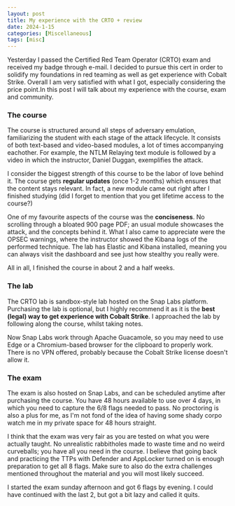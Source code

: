 ```yaml
---
layout: post
title: My experience with the CRTO + review
date: 2024-1-15
categories: [Miscellaneous]
tags: [misc]     
---
```


Yesterday I passed the Certified Red Team Operator (CRTO) exam and received my badge through e-mail. I decided to pursue this cert in order to solidify my foundations in red teaming as well as get experience with Cobalt Strike. Overall I am very satisfied with what I got, especially considering the price point.In this post I will talk about my experience with the course, exam and community.

### The course

The course is structured around all steps of adversary emulation, familiarizing the student with each stage of the attack lifecycle. It consists of both text-based and video-based modules, a lot of times accompanying eachother. For example, the NTLM Relaying text module is followed by a video in which the instructor, Daniel Duggan, exemplifies the attack.

I consider the biggest strength of this course to be the labor of love behind it. The course gets **regular updates** (once 1-2 months) which ensures that the content stays relevant. In fact, a new module came out right after I finished studying (did I forget to mention that you get lifetime access to the course?)

One of my favourite aspects of the course was the **conciseness**. No scrolling through a bloated 900 page PDF; an usual module showcases the attack, and the concepts behind it. What I also came to appreciate were the OPSEC warnings, where the instructor showed the Kibana logs of the performed technique. The lab has Elastic and Kibana installed, meaning you can always visit the dashboard and see just how stealthy you really were.

All in all, I finished the course in about 2 and a half weeks.

### The lab

The CRTO lab is sandbox-style lab hosted on the Snap Labs platform. Purchasing the lab is optional, but I highly recommend it as it is the **best (legal) way to get experience with Cobalt Strike**. I approached the lab by following along the course, whilst taking notes.

Now Snap Labs work through Apache Guacamole, so you may need to use Edge or a Chromium-based browser for the clipboard to properly work. There is no VPN offered, probably because the Cobalt Strike license doesn't allow it.

### The exam

The exam is also hosted on Snap Labs, and can be scheduled anytime after purchasing the course. You have 48 hours available to use over 4 days, in which you need to capture the 6/8 flags needed to pass. No proctoring is also a plus for me, as I'm not fond of the idea of having some shady corpo watch me in my private space for 48 hours straight.

I think that the exam was very fair as you are tested on what you were actually taught. No unrealistic rabbitholes made to waste time and no weird curveballs; you have all you need in the course. I believe that going back and practicing the TTPs with Defender and AppLocker turned on is enough preparation to get all 8 flags. Make sure to also do the extra challenges mentioned throughout the material and you will most likely succeed.

I started the exam sunday afternoon and got 6 flags by evening. I could have continued with the last 2, but got a bit lazy and called it quits.